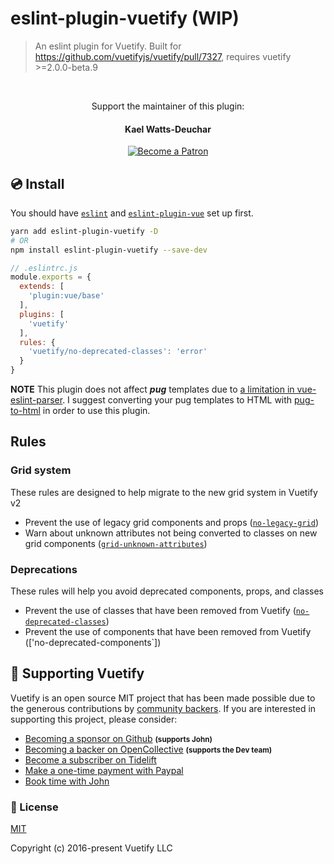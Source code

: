 # eslint-plugin-vuetify (WIP)
> An eslint plugin for Vuetify.
> Built for https://github.com/vuetifyjs/vuetify/pull/7327, requires vuetify >=2.0.0-beta.9

<br>

<p align="center">Support the maintainer of this plugin:</p>
<h4 align="center">Kael Watts-Deuchar</h4>

<p align="center">
  <a href="https://www.patreon.com/kaelwd">
    <img src="https://c5.patreon.com/external/logo/become_a_patron_button.png" alt="Become a Patron" />
  </a>
</p>

## 💿 Install

You should have [`eslint`](https://eslint.org/docs/user-guide/getting-started) and [`eslint-plugin-vue`](https://eslint.vuejs.org/user-guide/#installation) set up first.

```bash
yarn add eslint-plugin-vuetify -D
# OR
npm install eslint-plugin-vuetify --save-dev
```

```js
// .eslintrc.js
module.exports = {
  extends: [
    'plugin:vue/base'
  ],
  plugins: [
    'vuetify'
  ],
  rules: {
    'vuetify/no-deprecated-classes': 'error'
  }
}
```

**NOTE** This plugin does not affect _**pug**_ templates due to [a limitation in vue-eslint-parser](https://github.com/mysticatea/vue-eslint-parser/issues/29). I suggest converting your pug templates to HTML with [pug-to-html](https://github.com/leo-buneev/pug-to-html) in order to use this plugin.


## Rules

### Grid system

These rules are designed to help migrate to the new grid system in Vuetify v2

- Prevent the use of legacy grid components and props ([`no-legacy-grid`])
- Warn about unknown attributes not being converted to classes on new grid components ([`grid-unknown-attributes`])

### Deprecations

These rules will help you avoid deprecated components, props, and classes

- Prevent the use of classes that have been removed from Vuetify ([`no-deprecated-classes`])
- Prevent the use of components that have been removed from Vuetify (['no-deprecated-components`])


[`no-legacy-grid`]: ./docs/rules/no-legacy-grid.md
[`grid-unknown-attributes`]: ./docs/rules/grid-unknown-attributes.md
[`no-deprecated-classes`]: ./docs/rules/no-deprecated-classes.md
[`no-deprecated-components`]: ./docs/rules/no-deprecated-components.md


## 💪 Supporting Vuetify
<p>Vuetify is an open source MIT project that has been made possible due to the generous contributions by <a href="https://github.com/vuetifyjs/vuetify/blob/dev/BACKERS.md">community backers</a>. If you are interested in supporting this project, please consider:</p>

<ul>
  <li>
    <a href="https://github.com/users/johnleider/sponsorship">Becoming a sponsor on Github</a>
    <strong><small>(supports John)</small></strong>
  </li>
  <li>
    <a href="https://opencollective.com/vuetify">Becoming a backer on OpenCollective</a>
    <strong><small>(supports the Dev team)</small></strong>
  </li>
  <li>
    <a href="https://tidelift.com/subscription/npm/vuetify?utm_source=vuetify&utm_medium=referral&utm_campaign=readme">Become a subscriber on Tidelift</a>
  </li>
  <li>
    <a href="https://paypal.me/vuetify">Make a one-time payment with Paypal</a>
  </li>
  <li>
    <a href="https://vuetifyjs.com/getting-started/consulting-and-support?ref=github">Book time with John</a>
  </li>
</ul>

### 📑 License
[MIT](http://opensource.org/licenses/MIT)

Copyright (c) 2016-present Vuetify LLC
